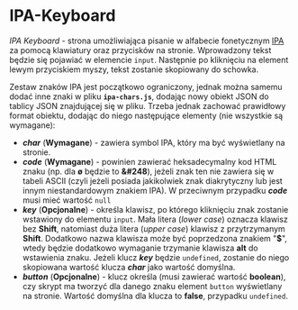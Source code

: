 # IPA-Keyboard
<i>IPA Keyboard</i> - strona umożliwiająca pisanie w alfabecie fonetycznym <a href="https://pl.wikipedia.org/wiki/Mi%C4%99dzynarodowy_alfabet_fonetyczny">IPA</a> za pomocą klawiatury oraz przycisków na stronie. Wprowadzony tekst będzie się pojawiać w elemencie <code>input</code>. Następnie po kliknięciu na element lewym przyciskiem myszy, tekst zostanie skopiowany do schowka.<br>

Zestaw znaków IPA jest początkowo ograniczony, jednak można samemu dodać inne znaki w pliku <code><b>ipa-chars.js</b></code>, dodając nowy obiekt JSON do tablicy JSON znajdującej się w pliku. Trzeba jednak zachować prawidłowy format obiektu, dodając do niego następujące elementy (nie wszystkie są wymagane):
<ul>
<li><i><b>char</b></i> (<b>Wymagane</b>) - zawiera symbol IPA, który ma być wyświetlany na stronie. 
<li><i><b>code</b></i> (<b>Wymagane</b>) - powinien zawierać heksadecymalny kod HTML znaku (np. dla <b>ø</b> będzie to <b>&#38#248</b>), jeżeli znak ten nie zawiera się w tabeli ASCII (czyli jeżeli posiada jakikolwiek znak diakrytyczny lub jest innym niestandardowym znakiem IPA). W przeciwnym przypadku <i><b>code</b></i> musi mieć wartość <code>null</code></li>
<li><i><b>key</b></i> (<b>Opcjonalne</b>) - określa klawisz, po którego kliknięciu znak zostanie wstawiony do elementu <code>input</code>. Mała litera (<i>lower case</i>) oznacza klawisz bez <b>Shift</b>, natomiast duża litera (<i>upper case</i>) klawisz z przytrzymanym <b>Shift</b>. Dodatkowo nazwa klawisza może być poprzedzona znakiem "<b>$</b>", wtedy będzie dodatkowo wymaganie trzymanie klawisza <b>alt</b> do wstawienia znaku. Jeżeli klucz <i><b>key</b></i> będzie <code>undefined</code>, zostanie do niego skopiowana wartość klucza <i><b>char</b></i> jako wartość domyślna.</li>
<li><i><b>button</b></i> (<b>Opcjonalne</b>) - klucz określa (musi zawierać wartość <b>boolean</b>), czy skrypt ma tworzyć dla danego znaku element <code>button</code> wyświetlany na stronie. Wartość domyślna dla klucza to <b>false</b>, przypadku <code>undefined</code>.</li>
</ul>
